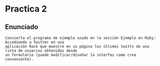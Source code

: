 Practica 2
==========

Enunciado
---------

    Convierta el programa de ejemplo usado en la sección Ejemplo en Ruby: Accediendo a Twitter en una 
    aplicación Rack que muestre en su página los últimos twitts de una lista de usuarios obtenidos desde 
    un formulario (puede modificar/diseñar la interfaz como crea conveniente).

